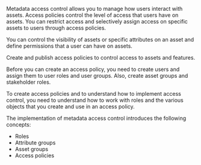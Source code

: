 Metadata access control allows you to manage how users interact with assets. Access policies control the level of access that users have on assets. You can restrict access and selectively assign access on specific assets to users through access policies.

You can control the visibility of assets or specific attributes on an asset and define permissions that a user can have on assets.

Create and publish access policies to control access to assets and features.

Before you can create an access policy, you need to create users and assign them to user roles and user groups. Also, create asset groups and stakeholder roles.

To create access policies and to understand how to implement access control, you need to understand how to work with roles and the various objects that you create and use in an access policy.

The implementation of metadata access control introduces the following concepts:

* Roles
* Attribute groups
* Asset groups
* Access policies
